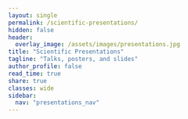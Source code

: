 ```yaml
---
layout: single
permalink: /scientific-presentations/
hidden: false
header:
  overlay_image: /assets/images/presentations.jpg
title: "Scientific Presentations"
tagline: "Talks, posters, and slides"
author_profile: false
read_time: true
share: true
classes: wide
sidebar:
  nav: "presentations_nav"
---
```

